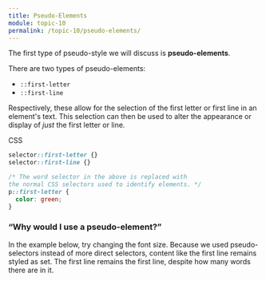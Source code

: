 ```yaml
---
title: Pseudo-Elements
module: topic-10
permalink: /topic-10/pseudo-elements/
---
```


<div class="divider-heading"></div>

The first type of pseudo-style we will discuss is **pseudo-elements**.

There are two types of pseudo-elements:
- `::first-letter`
- `::first-line`

Respectively, these allow for the selection of the first letter or first line in an element's text. This selection can then be used to alter the appearance or display of _just_ the first letter or line.

<div class="code-heading">
  <span class="css">CSS</span>
</div>

```css
selector::first-letter {}
selector::first-line {}

/* The word selector in the above is replaced with
the normal CSS selectors used to identify elements. */
p::first-letter {
  color: green;
}
```

### “Why would I use a pseudo-element?”

In the example below, try changing the font size. Because we used pseudo-selectors instead of more direct selectors, content like the first line remains styled as set. The first line remains the first line, despite how many words there are in it.

<div class="codepen-embed">
  <p data-height="600" data-theme-id="30567" data-slug-hash="abZpXYo" data-default-tab="css,result" data-user="retrog4m3r" data-embed-version="2" data-pen-title="OZMdWz" class="codepen"></p>
</div>
